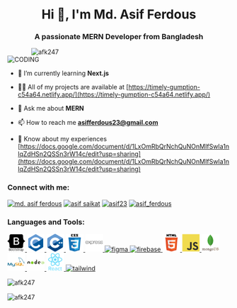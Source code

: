 <h1 align="center">Hi 👋, I'm Md. Asif Ferdous</h1>
<h3 align="center">A passionate MERN Developer from Bangladesh</h3>
<img align="right" width="450" src="https://github-readme-streak-stats.herokuapp.com/?user=afk247&" alt="afk247" />

<p align="left"> <img src="https://mir-s3-cdn-cf.behance.net/project_modules/max_1200/3c00f6105775659.5f84899401909.gif" alt="CODING" /> </p>

- 🌱 I’m currently learning **Next.js**

- 👨‍💻 All of my projects are available at [https://timely-gumption-c54a64.netlify.app/](https://timely-gumption-c54a64.netlify.app/)

- 💬 Ask me about **MERN**

- 📫 How to reach me **asifferdous23@gmail.com**

- 📄 Know about my experiences [https://docs.google.com/document/d/1LxOmRbQrNchQuNOnMIfSwIa1nlqZdHSn2QSSn3rW14c/edit?usp=sharing](https://docs.google.com/document/d/1LxOmRbQrNchQuNOnMIfSwIa1nlqZdHSn2QSSn3rW14c/edit?usp=sharing)

<h3 align="left">Connect with me:</h3>
<p align="left">
<a href="https://linkedin.com/in/md. asif ferdous" target="blank"><img align="center" src="https://raw.githubusercontent.com/rahuldkjain/github-profile-readme-generator/master/src/images/icons/Social/linked-in-alt.svg" alt="md. asif ferdous" height="30" width="40" /></a>
<a href="https://fb.com/asif saikat" target="blank"><img align="center" src="https://raw.githubusercontent.com/rahuldkjain/github-profile-readme-generator/master/src/images/icons/Social/facebook.svg" alt="asif saikat" height="30" width="40" /></a>
<a href="https://www.leetcode.com/asif23" target="blank"><img align="center" src="https://raw.githubusercontent.com/rahuldkjain/github-profile-readme-generator/master/src/images/icons/Social/leet-code.svg" alt="asif23" height="30" width="40" /></a>
<a href="https://auth.geeksforgeeks.org/user/asif_ferdous" target="blank"><img align="center" src="https://raw.githubusercontent.com/rahuldkjain/github-profile-readme-generator/master/src/images/icons/Social/geeks-for-geeks.svg" alt="asif_ferdous" height="30" width="40" /></a>
</p>

<h3 align="left">Languages and Tools:</h3>
<p align="left"> <a href="https://getbootstrap.com" target="_blank" rel="noreferrer"> <img src="https://raw.githubusercontent.com/devicons/devicon/master/icons/bootstrap/bootstrap-plain-wordmark.svg" alt="bootstrap" width="40" height="40"/> </a> <a href="https://www.cprogramming.com/" target="_blank" rel="noreferrer"> <img src="https://raw.githubusercontent.com/devicons/devicon/master/icons/c/c-original.svg" alt="c" width="40" height="40"/> </a> <a href="https://www.w3schools.com/cpp/" target="_blank" rel="noreferrer"> <img src="https://raw.githubusercontent.com/devicons/devicon/master/icons/cplusplus/cplusplus-original.svg" alt="cplusplus" width="40" height="40"/> </a> <a href="https://www.w3schools.com/css/" target="_blank" rel="noreferrer"> <img src="https://raw.githubusercontent.com/devicons/devicon/master/icons/css3/css3-original-wordmark.svg" alt="css3" width="40" height="40"/> </a> <a href="https://expressjs.com" target="_blank" rel="noreferrer"> <img src="https://raw.githubusercontent.com/devicons/devicon/master/icons/express/express-original-wordmark.svg" alt="express" width="40" height="40"/> </a> <a href="https://www.figma.com/" target="_blank" rel="noreferrer"> <img src="https://www.vectorlogo.zone/logos/figma/figma-icon.svg" alt="figma" width="40" height="40"/> </a> <a href="https://firebase.google.com/" target="_blank" rel="noreferrer"> <img src="https://www.vectorlogo.zone/logos/firebase/firebase-icon.svg" alt="firebase" width="40" height="40"/> </a> <a href="https://www.w3.org/html/" target="_blank" rel="noreferrer"> <img src="https://raw.githubusercontent.com/devicons/devicon/master/icons/html5/html5-original-wordmark.svg" alt="html5" width="40" height="40"/> </a> <a href="https://developer.mozilla.org/en-US/docs/Web/JavaScript" target="_blank" rel="noreferrer"> <img src="https://raw.githubusercontent.com/devicons/devicon/master/icons/javascript/javascript-original.svg" alt="javascript" width="40" height="40"/> </a> <a href="https://www.mongodb.com/" target="_blank" rel="noreferrer"> <img src="https://raw.githubusercontent.com/devicons/devicon/master/icons/mongodb/mongodb-original-wordmark.svg" alt="mongodb" width="40" height="40"/> </a> <a href="https://www.mysql.com/" target="_blank" rel="noreferrer"> <img src="https://raw.githubusercontent.com/devicons/devicon/master/icons/mysql/mysql-original-wordmark.svg" alt="mysql" width="40" height="40"/> </a> <a href="https://nodejs.org" target="_blank" rel="noreferrer"> <img src="https://raw.githubusercontent.com/devicons/devicon/master/icons/nodejs/nodejs-original-wordmark.svg" alt="nodejs" width="40" height="40"/> </a> <a href="https://reactjs.org/" target="_blank" rel="noreferrer"> <img src="https://raw.githubusercontent.com/devicons/devicon/master/icons/react/react-original-wordmark.svg" alt="react" width="40" height="40"/> </a> <a href="https://tailwindcss.com/" target="_blank" rel="noreferrer"> <img src="https://www.vectorlogo.zone/logos/tailwindcss/tailwindcss-icon.svg" alt="tailwind" width="40" height="40"/> </a> </p>

<p><img align="center" src="https://github-readme-stats.vercel.app/api/top-langs?username=afk247&show_icons=true&locale=en&layout=compact" alt="afk247" /></p>

<p><img align="center" src="https://github-readme-streak-stats.herokuapp.com/?user=afk247&" alt="afk247" /></p>
